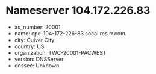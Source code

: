 # Nameserver 104.172.226.83

* as_number: 20001
* name: cpe-104-172-226-83.socal.res.rr.com.
* city: Culver City
* country: US
* organization: TWC-20001-PACWEST
* version: DNSServer
* dnssec: Unknown

